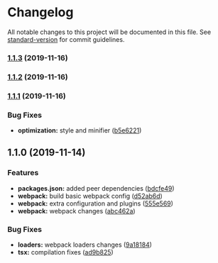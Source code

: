 # Changelog

All notable changes to this project will be documented in this file. See [standard-version](https://github.com/conventional-changelog/standard-version) for commit guidelines.

### [1.1.3](https://github.com/bafxyz/web-chunks/compare/v1.1.2...v1.1.3) (2019-11-16)

### [1.1.2](https://github.com/bafxyz/web-chunks/compare/v1.1.1...v1.1.2) (2019-11-16)

### [1.1.1](https://github.com/bafxyz/web-chunks/compare/v1.1.0...v1.1.1) (2019-11-16)


### Bug Fixes

* **optimization:** style and minifier ([b5e6221](https://github.com/bafxyz/web-chunks/commit/b5e62215e126a2eb77a09b10c1b21049aa55c818))

## 1.1.0 (2019-11-14)


### Features

* **packages.json:** added peer dependencies ([bdcfe49](https://github.com/bafxyz/web-chunks/commit/bdcfe49c623e8206ce3a3dc8f351960e10cdaae5))
* **webpack:** build basic webpack config ([d52ab6d](https://github.com/bafxyz/web-chunks/commit/d52ab6d14c83359ec1b005947c075a1d5e10facb))
* **webpack:** extra configuration and plugins ([555e569](https://github.com/bafxyz/web-chunks/commit/555e569666c151133796f60006113a2f90988e4c))
* **webpack:** webpack changes ([abc462a](https://github.com/bafxyz/web-chunks/commit/abc462a8118e6cd022fea9ee57ce5b8038cd837e))


### Bug Fixes

* **loaders:** webpack loaders changes ([9a18184](https://github.com/bafxyz/web-chunks/commit/9a18184135472df89a05c29416d50f9bd103d9a1))
* **tsx:** compilation fixes ([ad9b825](https://github.com/bafxyz/web-chunks/commit/ad9b8250c5c37f558a3e0805434842ea9e764224))
